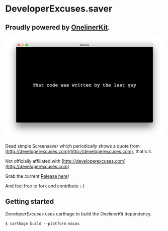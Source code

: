 # DeveloperExcuses.saver

## Proudly powered by [OnelinerKit](https://github.com/kimar/OnelinerKit).

![Screenshot](Release/Screenshot.png)

Dead simple Screensaver which periodically shows a quote from [http://developerexcuses.com](http://developerexcuses.com), that's it.

Not officially affiliated with [http://developerexcuses.com](http://developerexcuses.com)

Grab the current [Release here](Release/DeveloperExcuses.saver.zip)!

And feel free to fork and contribute ;-)

## Getting started

*DeveloperExcuses* uses carthage to build the *OnelinerKit* dependency.

```
$ carthage build --platform macos
```

